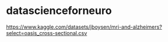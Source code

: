 ﻿# datascienceforneuro

https://www.kaggle.com/datasets/jboysen/mri-and-alzheimers?select=oasis_cross-sectional.csv

